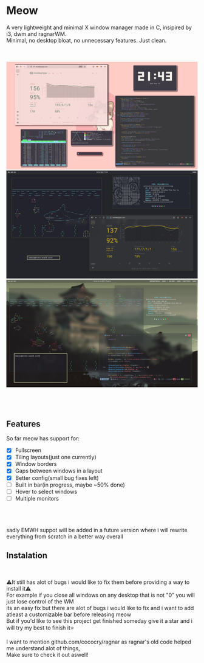 # Meow
A very lightweight and minimal X window manager made in C, insipired by i3, dwm and ragnarWM.<br>
Minimal, no desktop bloat, no unnecessary features. Just clean.<br><br><br>

![preview](2025-08-06-214317_1920x1080_scrot.png)<br>
![preview2](2025-08-12-014816_1920x1080_scrot.png)<br>
![preview3](2025-08-13-164111_1920x1080_scrot.png)<br>
<br><br><br>
## Features<br>
So far meow has support for:<br>
- [x] Fullscreen<br>
- [x] Tiling layouts(just one currently)<br>
- [x] Window borders<br>
- [x] Gaps between windows in a layout<br>
- [x] Better config(small bug fixes left)
- [ ] Built in bar(in progress, maybe ~50% done)<br>
- [ ] Hover to select windows<br>
- [ ] Multiple monitors<br><br><br><br>
  
sadly EMWH suppot will be added in a future version where i will rewrite everything from scratch in a better way overall<br>

## Instalation
<br>

⚠️It still has alot of bugs i would like to fix them before providing a way to install it⚠️<br>
For example if you close all windows on any desktop that is not "0" you will just lose control of the WM<br>
its an easy fix but there are alot of bugs i would like to fix and i want to add atleast a customizable bar before releasing meow<br>
But if you'd like to see this project get finished someday give it a star and i will try my best to finish it⭐

I want to mention github.com/cococry/ragnar as ragnar's old code helped me understand alot of things,<br>
Make sure to check it out aswell!<br><br>

